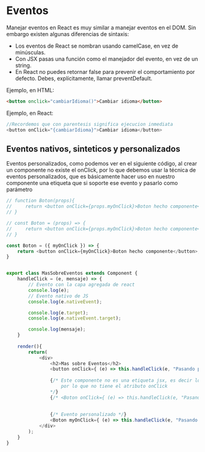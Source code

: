 # **Eventos**

Manejar eventos en React es muy similar a manejar eventos en el DOM. Sin embargo existen algunas diferencias de sintaxis:

* Los eventos de React se nombran usando camelCase, en vez de minúsculas.
* Con JSX pasas una función como el manejador del evento, en vez de un string.
* En React no puedes retornar false para prevenir el comportamiento por defecto. Debes, explícitamente, llamar preventDefault.

Ejemplo, en HTML:

```html
<button onclick="cambiarIdioma()">Cambiar idioma</button>
```

Ejemplo, en React:

```js
//Recordemos que con parentesis significa ejecucion inmediata
<button onClick="{cambiarIdioma}">Cambiar idioma</button>
```


## **Eventos nativos, sinteticos y personalizados**

Eventos personalizados, como podemos ver en el siguiente código, al crear un componente no existe el onClick, por lo que debemos usar la técnica de eventos personalizados, que es básicamente hacer uso en nuestro componente una etiqueta que si soporte ese evento y pasarlo como parámetro

```js
// function Boton(props){
//     return <button onClick={props.myOnClick}>Boton hecho componente</button>;
// }

// const Boton = (props) => {
//     return <button onClick={props.myOnClick}>Boton hecho componente</button>;
// }

const Boton = ({ myOnClick }) => {
    return <button onClick={myOnClick}>Boton hecho componente</button>;
}


export class MasSobreEventos extends Component {
    handleClick = (e, mensaje) => {
        // Evento con la capa agregada de react
        console.log(e);
        // Evento nativo de JS
        console.log(e.nativeEvent);

        console.log(e.target);
        console.log(e.nativeEvent.target);

        console.log(mensaje);
    }
    
    render(){
        return(
            <div>
                <h2>Mas sobre Eventos</h2>
                <button onClick={ (e) => this.handleClick(e, "Pasando parametro desde un evento")}>Saludar</button>
                
                {/* Este componente no es una etiqueta jsx, es decir lo creamos nosotros
                    por lo que no tiene el atributo onClick
                */}
                {/* <Boton onClick={ (e) => this.handleClick(e, "Pasando parametro desde un evento")} /> */}
                
                
                {/* Evento personalizado */}
                <Boton myOnClick={ (e) => this.handleClick(e, "Pasando parametro desde un evento")}/>
            </div>
        );
    }
}
```